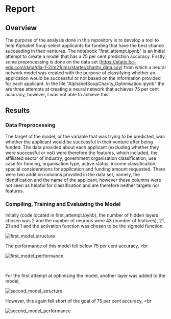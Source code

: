 # Report

## Overview

The purpose of the analysis done in this repository is to develop a tool to help Alphabet Soup select applicants for funding that have the best chance succeeding in their ventures. The notebook "first_attempt.ipynb" is an initial attempt to create a model that has a 75 per cent prediction accuracy. Firstly, some preprocessing is done on the data set (https://static.bc-edx.com/data/dla-1-2/m21/lms/starter/charity_data.csv) from which a neural network model was created with the purpose of classifying whether an application would be successful or not based on the information provided for each applicant. In the file "AlphabetSoupCharity_Optimisation.ipynb" the are three attempts at creating a neural network that achieves 75 per cent accuracy, however, I was not able to achieve this.

## Results

### Data Preprocessing 

The target of the model, or the variable that was trying to be predicted, was whether the applicant would be successful in their venture after being funded. The data provided about each applicant 
(excluding whether they were successful or not) were therefore the features, which included, the affiliated sector of industry, government organisation classification, use case for funding, 
organisation type, active status, income classificaiton, special considerations for application and funding amount requested. There were two addition columns provided in the data set, namely,
the identification and the name of the applicant, however these columns were not seen as helpful for classification and are therefore neither targets nor features. <br>

### Compiling, Training and Evaluating the Model

Initally (code located in first_attempt.ipynb), the number of hidden layers chosen was 2 and the number of neurons were 43 (number of features), 21, 21 and 1 and the activation function 
was chosen to be the sigmoid function.

![first_model_structure](https://github.com/JackHast/deep-learning-challenge/assets/131254350/47c86e1d-4116-4f67-8474-068c7c5bc7ec)

The performance of this model fell below 75 per cent accuracy, <br

![first_model_performance](https://github.com/JackHast/deep-learning-challenge/assets/131254350/f91bbff2-9988-486c-80f9-4bacb366f1d2)

<br>

For the first attempt at optimising the model, another layer was added to the model, <br>

![second_model_structure](https://github.com/JackHast/deep-learning-challenge/assets/131254350/c9da667e-b753-4c88-bc73-abb05761016a)

However, this again fell short of the goal of 75 per cent accuracy, <br

![second_model_performance](https://github.com/JackHast/deep-learning-challenge/assets/131254350/d2bc69f9-951e-41d9-b08f-cf464fe70cdc)





                                                            


